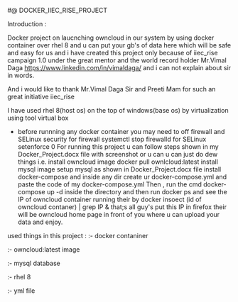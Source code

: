 #@ DOCKER_IIEC_RISE_PROJECT

Introduction :

Docker project on laucnching owncloud in our system by using docker container over rhel 8 
and u can put your gb's of data here which will be safe and easy for us and i have created 
this project only because of iiec_rise campaign 1.0 under the great mentor and the world 
record holder Mr.Vimal Daga https://www.linkedin.com/in/vimaldaga/ and i can not explain 
about sir in words.

And i would like to thank Mr.Vimal Daga Sir and Preeti Mam for such an great initiative iiec_rise

 I have used rhel 8(host  os) on the top of windows(base os) by virtualization using tool virtual box
 - before runnning any docker container you may need to off firewall and SELinux security 
   for firewall systemctl stop firewalld
   for SELinux  setenforce 0
For running this project u can follow steps shown in my Docker_Project.docx file with screenshot
or u can u can just do dew things i.e. 
install owncloud image
docker pull ownlcloud:latest
install mysql image
setup mysql as shown in Docker_Project.docx file
install docker-compose and inside any dir create ur docker-compose.yml
and paste the code of my docker-compose.yml
Then , run the cmd docker-compose up -d inside the directory
and then run docker ps  and see the IP of owncloud container running their by docker insoect
(id of owncloud contaner) | grep IP & that;s all guy's put this IP in firefox their will be 
owncloud home page in front of you where u can upload your data and enjoy.

used things in this project :
:- docker contaniner

:- owncloud:latest image

:- mysql database

:- rhel 8

:- yml file

